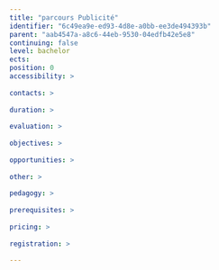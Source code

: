 ```yaml
---
title: "parcours Publicité"
identifier: "6c49ea9e-ed93-4d8e-a0bb-ee3de494393b"
parent: "aab4547a-a8c6-44eb-9530-04edfb42e5e8"
continuing: false
level: bachelor
ects: 
position: 0
accessibility: >
   
contacts: >
   
duration: >
   
evaluation: >
   
objectives: >
   
opportunities: >
   
other: >
   
pedagogy: >
   
prerequisites: >
   
pricing: >
   
registration: >
   
---
```


